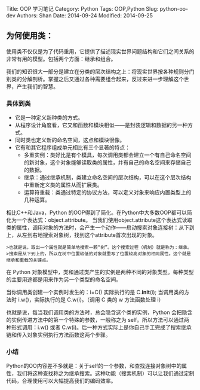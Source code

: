 Title: OOP 学习笔记
Category: Python 
Tags: OOP,Python
Slug: python-oo-dev
Authors: Shan
Date: 2014-09-24
Modified: 2014-09-25

## 为何使用类：

使用类不仅仅是为了代码重用，它提供了描述现实世界问题结构和它们之间关系的非常有用的模型。包括两个方面：继承和组合。

我们的知识很大一部分是建立在分类的层次结构之上：将现实世界按各种规则分门别类的分解剖析。掌握之后又通过各种需要组合起来，反过来进一步理解这个世界，产生我们的智慧。

### 具体到类

* 它是一种定义新种类的方式。
* 从程序设计角度看，它又和函数和模块相似——是封装逻辑和数据的另一种方式。
* 同时类也定义新的命名空间，这点和模块很像。
* 它有和其它程序组成单元相比有三个显著的特点：
	- 多重实例：类好比是有个模具，每次调用类都会建立一个有自己命名空间的新对象，这个对象能够读取类的属性，并有自己的命名空间来存储自己的数据。
	- 继承：通过继承机制，类建立命名空间的层次结构，可以在这个层次结构中重新定义类的属性从而扩展类。
	- 运算符重载：类通过特定的协议方法，可以定义对象来响应内置类型上的几种运算。

相比C++和Java，Python 的OOP得到了简化。在Python中大多数OOP都可以简化为一个表达式：object.attribute。
当我们使用object.attribute这个表达式读取类的属性，调用对象的方法时，会产生一个动作——启动搜索对象连接树：从下到上，从左到右地搜索对象树，找到这个attribute首次出现的对象。

	>也就是说，取出一个属性就是简单地搜索一颗“树”。这个搜索过程（机制）就是称为：继承。
	>搜索是从下到上的，所以在树中位置较低的对象就重写了位置较高对象的相同属性。这个就是继承和重载的关键点。

在 Python 对象模型中，类和通过类产生的实例是两种不同的对象类型。每种类型的主要用途都是用来作为另一个类型的命名空间。

当你调用类创建一个实例时发生的：i=C() 实际执行的是 C.__init__(i); 当调用类的方法时 i.w()，实际执行的是 C.w(i)。（调用 C 类的 w 方法函数处理 i）

也就是说，每当我们调用类的方法时，总会隐含这个类的实例，Python 会把隐含的实例传进方法中的第一个特殊的参数，一般称之为 self。所以方法可以通过两种形式调用：i.w() 或者 C.w(i)。后一种方式实际上是你自己手工完成了搜索继承链和传入对象实例执行方法函数这两个步骤。

### 小结
Python的OO内容差不多就是：关于self的一个参数，和查找连接对象树中的属性，我们将这种查找称之为继承搜索。这种功能（搜索机制）可以让我们通过定制代码，合理使用可以大幅提高我们的编码效率。